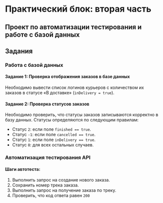 # Практический блок: вторая часть
## Проект по автоматизации тестирования и работе с базой данных
## Задания

### Работа с базой данных

#### Задание 1: Проверка отображения заказов в базе данных
Необходимо вывести список логинов курьеров с количеством их заказов в статусе «В доставке» (`inDelivery = true`).

#### Задание 2: Проверка статусов заказов
Необходимо проверить, что статусы заказов записываются корректно в базу данных. Статусы определяются по следующим правилам:
- Статус `2`: если поле `finished == true`.
- Статус `-1`: если поле `cancelled == true`.
- Статус `1`: если поле `inDelivery == true`.
- Статус `0`: для всех остальных случаев.

### Автоматизация тестирования API

#### Шаги автотеста:
1. Выполнить запрос на создание нового заказа.
2. Сохранить номер трека заказа.
3. Выполнить запрос на получение заказа по треку.
4. Проверить, что код ответа равен `200`
